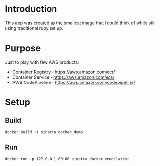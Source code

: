 # Introduction

This app was created as the smallest image that I could think of while still using traditional ruby set up.

# Purpose

Just to play with few AWS products:
* Container Registry - https://aws.amazon.com/ecr/
* Container Service - https://aws.amazon.com/ecs/
* AWS CodePipeline - https://aws.amazon.com/codepipeline/

# Setup

## Build

```
docker build -t sinatra_docker_demo .
```

## Run
```
docker run -p 127.0.0.1:80:80 sinatra_docker_demo:latest

```